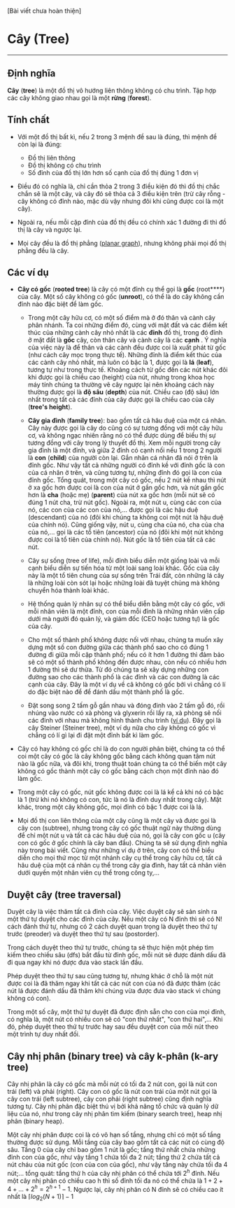 [Bài viết chưa hoàn thiện]

# Cây (Tree)
----

## Định nghĩa

**Cây** (**tree**) là một đồ thị vô hướng liên thông không có chu trình. Tập hợp các cây không giao nhau gọi là một **rừng** (**forest**).

## Tính chất

* Với một đồ thị bất kì, nếu 2 trong 3 mệnh đề sau là đúng, thì mệnh đề còn lại là đúng:

	*  Đồ thị liên thông
	* Đồ thị không có chu trình
	* Số đỉnh của đồ thị lớn hơn số cạnh của đồ thị đúng 1 đơn vị

* Điều đó có nghĩa là, chỉ cần thỏa 2 trong 3 điều kiện đó thì đồ thị chắc chắn sẽ là một cây, và cây đó sẽ thỏa cả 3 điều kiện trên (trừ cây rỗng - cây không có đỉnh nào, mặc dù vậy nhưng đôi khi cũng được coi là một cây).

* Ngoài ra, nếu mỗi cặp đỉnh của đồ thị đều có chính xác 1 đường đi thì đồ thị là cây và ngược lại.

* Mọi cây đều là đồ thị phẳng ([planar graph](https://vi.wikipedia.org/wiki/%C4%90%E1%BB%93_th%E1%BB%8B_ph%E1%BA%B3ng)), nhưng không phải mọi đồ thị phẳng đều là cây.

## Các ví dụ

* **Cây có gốc** (**rooted tree**) là cây có một đỉnh cụ thể gọi là **gốc** (root****) của cây. Một số cây không có gốc (**unroot**), có thể là do cây  không cần đỉnh nào đặc biệt để làm gốc.

	* Trong một cây hữu cơ, có một số điểm mà ở đó thân và cành cây phân nhánh. Ta coi những điểm đó, cùng với mặt đất và các điểm kết thúc của những cành cây nhỏ nhất là các **đỉnh** đồ thị, trong đó đỉnh ở mặt đất là **gốc** cây, còn thân cây và cành cây là các **cạnh** . Ý nghĩa của việc này là để thân và các cành đều được coi là xuất phát từ gốc (như cách cây mọc trong thực tế). Những đỉnh là điểm kết thúc của các cành cây nhỏ nhất, mà luôn có bậc là 1, được gọi là **lá** (**leaf**), tương tự như trong thực tế. Khoảng cách từ gốc đến các nút khác đôi khi được gọi là chiều cao (height) của nút, nhưng trong khoa học máy tính chúng ta thường vẽ cây ngược lại nên khoảng cách này thường được gọi là **độ sâu** (**depth**) của nút.  Chiều cao (độ sâu) lớn nhất trong tất cả các đỉnh của cây được gọi là chiều cao của cây (**tree's height**).

	* **Cây gia đình** (**family tree**): bao gồm tất cả hâu duệ của một cá nhân. Cây này được gọi là cây do cũng có sự tương đồng với một cây hữu cơ, và không ngạc nhiên rằng nó có thể được dùng để biểu thị sự tương đồng với cây trong lý thuyết đồ thị. Xem mỗi người trong cây gia đình là một đỉnh, và giữa 2 đỉnh có cạnh nối nếu 1 trong 2 người là **con** (**child**) của người còn lại. Gắn nhãn cá nhân đã nói ở trên là đỉnh gốc. Như vậy tất cả những người có đỉnh kề với đỉnh gốc là con của cá nhân ở trên, và cũng tương tự, những đỉnh đó gọi là con của đỉnh gốc. Tổng quát, trong một cây có gốc, nếu 2 nút kề nhau thì nút ở xa gốc hơn được coi là con của nút ở gần gốc hơn, và nút gần gốc hơn là **cha** (hoặc mẹ) (**parent**) của nút xa gốc hơn (mỗi nút sẽ có đúng 1 nút cha, trừ nút gốc). Ngoài ra, một nút u, cùng các con của nó, các con của các con của nó,... được gọi là các hậu duệ (descendant) của nó (đôi khi chúng ta không coi một nút là hậu duệ của chính nó). Cũng giống vậy, nút u, cùng cha của nó, cha của cha của nó,... gọi là các tổ tiên (ancestor) của nó (đôi khi một nút không được coi là tổ tiên của chính nó). Nút gốc là tổ tiên của tất cả các nút.

	* Cây sự sống (tree of life), mỗi đỉnh biểu diễn một giống loài và mỗi cạnh biểu diễn sự tiến hóa từ một loài sang loài khác. Gốc của cây này là một tổ tiên chung của sự sống trên Trái đất, còn những lá cây là những loài còn sót lại hoặc những loài đã tuyệt chủng mà không chuyển hóa thành loài khác.

	* Hệ thống quản lý nhân sự có thể biểu diễn bằng một cây có gốc, với mỗi nhân viên là một đỉnh, con của mỗi đỉnh là những nhân viên cấp dưới mà người đó quản lý, và giám đốc (CEO hoặc tương tự) là gốc của cây.

	* Cho một số thành phố không được nối với nhau, chúng ta muốn xây dựng một số con đường giữa các thành phố sao cho có đúng 1 đường đi giữa mỗi cặp thành phố; nếu có ít hơn 1 đường thì đảm bảo sẽ có một số thành phố không đến được nhau, còn nếu có nhiều hơn 1 đường thì sẽ dư thừa. Từ đó chúng ta sẽ xây dựng những con đường sao cho các thành phố là các đỉnh và các con đường là các cạnh của cây. Đây là một ví dụ về câ không có gốc bởi vì chẳng có lí do đặc biệt nào để để đánh dấu một thành phố là gốc.

	* Đặt song song 2 tấm gỗ gần nhau và đóng đinh vào 2 tấm gỗ đó, rồi nhúng vào nước có xà phòng và glyxerin rồi lấy ra, xà phòng sẽ nối các đinh với nhau mà không hình thành chu trình ([ví dụ](https://www.youtube.com/watch?v=PI6rAOWu-Og)). Đây gọi là cây Steiner (Steiner tree), một ví dụ nữa cho cây không có gốc vì chẳng có lí gì lại đi đặt một đỉnh bất kì làm gốc.

* Cây có hay không có gốc chỉ là do con người phân biệt, chúng ta có thể coi một cây có gốc là cây không gốc bằng cách không quan tâm nút nào là gốc nữa, và đôi khi, trong thuật toán chúng ta có thể biến một cây không có gốc thành một cây có gốc bằng cách chọn một đỉnh nào đó làm gốc.

* Trong một cây có gốc, nút gốc không được coi là lá kể cả khi nó có bậc là 1 (trừ khi nó không có con, tức là nó là đỉnh duy nhất trong cây). Mặt khác, trong một cây không gốc, mọi đỉnh có bậc 1 được coi là lá.

* Mọi đồ thị con liên thông của một cây cũng là một cây và được gọi là cây con (subtree), nhưng trong cây có gốc thuật ngữ này thường dùng để chỉ một nút u và tất cả các hâu duệ của nó, gọi là cây con gốc u (cây con có gốc ở gốc chính là cây ban đầu). Chúng ta sẽ sử dụng định nghĩa này trong bài viết. Cũng như những ví dụ ở trên, cây con có thể biểu diễn cho mọi thứ mọc từ một nhánh cây cụ thể trong cây hữu cơ, tất cả hâu duệ của một cá nhân cụ thể trong cây gia đình, hay tất cả nhân viên dưới quyền một nhân viên cụ thể trong công ty,...

## Duyệt cây (tree traversal) 

Duyệt cây là việc thăm tất cả đỉnh của cây. Việc duyệt cây sẽ sản sinh ra một thứ tự duyệt cho các đỉnh của cây. Nếu một cây có N đỉnh thì sẽ có N! cách đánh thứ tự, nhưng có 2 cách duyệt quan trọng là duyệt theo thứ tự trước (preoder) và duyệt theo thứ tự sau (postorder). 

Trong cách duyệt theo thứ tự trước, chúng ta sẽ thực hiện một phép tìm kiếm theo chiều sâu (dfs) bắt đầu từ đỉnh gốc, mỗi nút sẽ được đánh dấu đã đi qua ngay khi nó được đưa vào stack lần đầu.

Phép duyệt theo thứ tự sau cũng tương tự, nhưng khác ở chỗ là một nút được coi là đã thăm ngay khi tất cả các nút con của nó đã được thăm (các nút lá được đánh dấu đã thăm khi chúng vừa được đưa vào stack vì chúng không có con). 

Trong một số cây, một thứ tự duyệt đã được định sẵn cho con của mọi đỉnh, có nghĩa là, một nút có nhiều con sẽ có "con thứ nhất", "con thứ hai",... Khi đó, phép duyệt theo thứ tự trước hay sau đều duyệt con của mỗi nút theo một trình tự duy nhất đối.

## Cây nhị phân (binary tree) và cây k-phân (k-ary tree)

Cây nhị phân là cây có gốc mà mỗi nút có tối đa 2 nút con, gọi là nút con trái (left) và phải (right). Cây con có gốc là nút con trái của một nút gọi là cây con trái (left subtree), cây con phải (right subtree) cũng định nghĩa tương tự. Cây nhị phân đặc biệt thú vị bởi khả năng tổ chức và quản lý dữ liệu của nó, như trong cây nhị phân tìm kiếm (binary search tree), heap nhị phân (binary heap).

Một cây nhị phân được coi là có vô hạn số tầng, nhưng chỉ có một số tầng thường được sử dụng. Mỗi tầng của cây bao gồm tất cả các nút có cùng độ sâu. Tầng 0 của cây chỉ bao gồm 1 nút là gốc; tầng thứ nhất chứa những đỉnh con của gốc, như vậy tầng 1 chứa tối đa 2 nút; tầng thứ 2 chứa tất cả nút cháu của nút gốc (con của con của gốc), như vậy tầng này chứa tối đa 4 nút;... tổng quát: tầng thứ h của cây nhị phân có thể chứa tới $2^{h}$ đỉnh. Nếu một cây nhị phân có chiều cao h thì số đỉnh tối đa nó có thể chứa là $1 + 2 + 4 + ... + 2^{h} = 2^{h+1} - 1$. Ngược lại, cây nhị phân có N đỉnh sẽ có chiều cao ít nhất là $\left \lceil log_2 (N + 1) \right \rceil - 1$